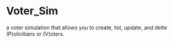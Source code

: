 # Voter_Sim
a voter simulation that allows you to create, list, update, and delte (P)olicitians or (V)oters.
